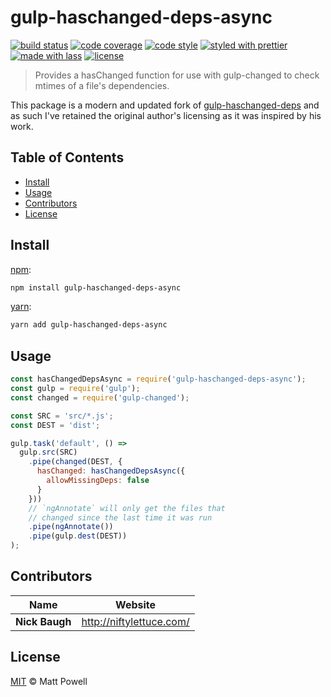 # gulp-haschanged-deps-async

[![build status](https://img.shields.io/travis/niftylettuce/gulp-haschanged-deps-async.svg)](https://travis-ci.org/niftylettuce/gulp-haschanged-deps-async)
[![code coverage](https://img.shields.io/codecov/c/github/niftylettuce/gulp-haschanged-deps-async.svg)](https://codecov.io/gh/niftylettuce/gulp-haschanged-deps-async)
[![code style](https://img.shields.io/badge/code_style-XO-5ed9c7.svg)](https://github.com/sindresorhus/xo)
[![styled with prettier](https://img.shields.io/badge/styled_with-prettier-ff69b4.svg)](https://github.com/prettier/prettier)
[![made with lass](https://img.shields.io/badge/made_with-lass-95CC28.svg)](https://lass.js.org)
[![license](https://img.shields.io/github/license/niftylettuce/gulp-haschanged-deps-async.svg)](LICENSE)

> Provides a hasChanged function for use with gulp-changed to check mtimes of a file's dependencies.

This package is a modern and updated fork of [gulp-haschanged-deps](https://github.com/mattpowell/gulp-haschanged-deps) and as such I've retained the original author's licensing as it was inspired by his work.


## Table of Contents

* [Install](#install)
* [Usage](#usage)
* [Contributors](#contributors)
* [License](#license)


## Install

[npm][]:

```sh
npm install gulp-haschanged-deps-async
```

[yarn][]:

```sh
yarn add gulp-haschanged-deps-async
```


## Usage

```js
const hasChangedDepsAsync = require('gulp-haschanged-deps-async');
const gulp = require('gulp');
const changed = require('gulp-changed');

const SRC = 'src/*.js';
const DEST = 'dist';

gulp.task('default', () =>
  gulp.src(SRC)
    .pipe(changed(DEST, {
      hasChanged: hasChangedDepsAsync({
        allowMissingDeps: false
      }
    }))
    // `ngAnnotate` will only get the files that
    // changed since the last time it was run
    .pipe(ngAnnotate())
    .pipe(gulp.dest(DEST))
);
```


## Contributors

| Name           | Website                    |
| -------------- | -------------------------- |
| **Nick Baugh** | <http://niftylettuce.com/> |


## License

[MIT](LICENSE) © Matt Powell


##

[npm]: https://www.npmjs.com/

[yarn]: https://yarnpkg.com/
